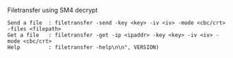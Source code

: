 Filetransfer using SM4 decrypt

```
Send a file  : filetransfer -send -key <key> -iv <iv> -mode <cbc/crt> -files <filepath>
Get a file   : filetransfer -get -ip <ipaddr> -key <key> -iv <iv> -mode <cbc/crt>
Help         : filetransfer -help\n\n", VERSION)
```
